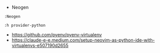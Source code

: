 - Neogen

```
:Neogen
```

```
:h provider-python
```

- <https://github.com/pyenv/pyenv-virtualenv>
- <https://claude-e-e.medium.com/setup-neovim-as-python-ide-with-virtualenvs-e507190d2655>
